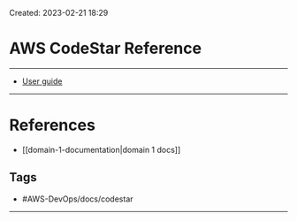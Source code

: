Created: 2023-02-21 18:29
# AWS CodeStar Reference
---
- [User guide]([https://docs.aws.amazon.com/codedeploy/latest/userguide](https://docs.aws.amazon.com/codedeploy/latest/userguide/register-on-premises-instance-iam-session-arn.html))

---
# References
- [[domain-1-documentation|domain 1 docs]]

## Tags
- #AWS-DevOps/docs/codestar 
---